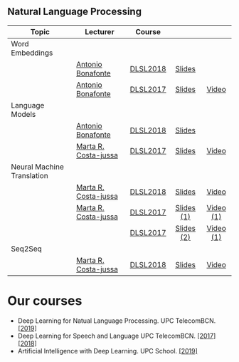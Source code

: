 [CS-web]: https://scholar.google.es/citations?user=Nypb-IYAAAAJ&hl=en
[MC-web]: http://www.costa-jussa.com/
[AB-web]: https://scholar.google.es/citations?user=C5AUXO4AAAAJ&hl=en
[SP-web]: https://scholar.google.com/citations?user=7cVOyh0AAAAJ&hl=en


[DLSL2017]: https://telecombcn-dl.github.io/2017-dlsl/
[DLSL2018]: https://telecombcn-dl.github.io/2018-dlsl/

[DLNL2019]: https://sites.google.com/view/dlnlp2019/home

[AIDL2019]: https://github.com/upcschool-ai/2019-spring/blob/master/README.md


## Natural Language Processing

| Topic          | Lecturer                     | Course                 |                                 |              |
| -------------- |  --------------------------- | ---------------------- | :-----------------------------: | :----------: |
| Word Embeddings  | | | | |
|    | [Antonio Bonafonte][AB-web] | [DLSL2018] | [Slides][dlsl2018-D1L4-slides]  | |
|    | [Antonio Bonafonte][AB-web] | [DLSL2017] | [Slides][dlsl2017-embeddings-slides]  | [Video][dlsl2017-embeddings-video] |
| Language Models  | | | | |
|    | [Antonio Bonafonte][AB-web]    |  [DLSL2018] |  [Slides][dlsl2018-D2L1-slides] | |
|    | [Marta R. Costa-jussa][MC-web] |  [DLSL2017] |  [Slides][dlsl2017-language-slides] | [Video][dlsl2017-language-video] |
| Neural Machine Translation  | | | | |
|    | [Marta R. Costa-jussa][MC-web] |  [DLSL2018] |  [Slides][dlsl2018-D2L2-slides] | [Video][dlsl2018-D2L2-video] |
|    | [Marta R. Costa-jussa][MC-web] |  [DLSL2017] |  [Slides (1)][dlsl2017-nmt1-slides] | [Video (1)][dlsl2017-nmt1-video] |
|    |                                |  [DLSL2017] |  [Slides (2)][dlsl2017-nmt2-slides] | [Video (1)][dlsl2017-nmt2-video] |
| Seq2Seq  | | | | |
|    | [Marta R. Costa-jussa][MC-web] |  [DLSL2018] |  [Slides][dlsl2018-D2L3-slides] | [Video][dlsl2018-D2L3-video] |


[dlsl2018-D1L4-slides]: https://github.com/telecombcn-dl/2018-dlsl/blob/master/D1L4_embeddings.pdf
[dlsl2018-D2L1-slides]: https://github.com/telecombcn-dl/2018-dlsl/blob/master/D2L1_LanguageModels.pdf
[dlsl2018-D2L2-slides]: https://github.com/telecombcn-dl/2018-dlsl/blob/master/D2L2_NeuralMachineTranslation.pdf
[dlsl2018-D2L2-video]: https://youtu.be/nuZIcvSY2nQ
[dlsl2018-D2L3-slides]: https://github.com/telecombcn-dl/2018-dlsl/blob/master/D2L3_Seq2seqNLP.pdf
[dlsl2018-D2L3-video]: https://youtu.be/StmaeCYFy-c

[dlsl2017-embeddings-slides]: http://www.slideshare.net/xavigiro/word-embeddings-d2l4-deep-learning-for-speech-and-language-upc-2017
[dlsl2017-embeddings-video]: https://www.youtube.com/watch?v=ADPZ-CuNLl8
[dlsl2017-language-slides]: http://www.slideshare.net/xavigiro/language-model-d3l1-deep-learning-for-speech-and-language-upc-2017
[dlsl2017-language-video]: https://www.youtube.com/watch?v=WL7N-UFT5JQ
[dlsl2017-nmt1-slides]: http://www.slideshare.net/xavigiro/neural-machine-translation-d3l4-deep-learning-for-speech-and-language-upc-2017
[dlsl2017-nmt1-video]: https://www.youtube.com/watch?v=Z0A9lur6Nfw
[dlsl2017-nmt2-slides]: http://www.slideshare.net/xavigiro/advanced-neural-machine-translation-d4l2-deep-learning-for-speech-and-language-upc-2017
[dlsl2017-nmt2-video]: https://www.youtube.com/watch?v=Y70PMNxov-0




# Our courses

* Deep Learning for Natual Language Processing. UPC TelecomBCN. [[2019]][DLNL2019] 
* Deep Learning for Speech and Language UPC TelecomBCN. [[2017]][DLSL2017] [[2018]][DLSL2018]
* Artificial Intelligence with Deep Learning. UPC School. [[2019]][AIDL2019]
